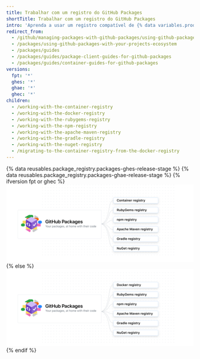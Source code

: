 ```yaml
---
title: Trabalhar com um registro do GitHub Packages
shortTitle: Trabalhar com um registro do GitHub Packages
intro: 'Aprenda a usar um registro compatível de {% data variables.product.prodname_registry %}.'
redirect_from:
  - /github/managing-packages-with-github-packages/using-github-packages-with-your-projects-ecosystem
  - /packages/using-github-packages-with-your-projects-ecosystem
  - /packages/guides
  - /packages/guides/package-client-guides-for-github-packages
  - /packages/guides/container-guides-for-github-packages
versions:
  fpt: '*'
  ghes: '*'
  ghae: '*'
  ghec: '*'
children:
  - /working-with-the-container-registry
  - /working-with-the-docker-registry
  - /working-with-the-rubygems-registry
  - /working-with-the-npm-registry
  - /working-with-the-apache-maven-registry
  - /working-with-the-gradle-registry
  - /working-with-the-nuget-registry
  - /migrating-to-the-container-registry-from-the-docker-registry
---
```


{% data reusables.package_registry.packages-ghes-release-stage %}
{% data reusables.package_registry.packages-ghae-release-stage %}
{% ifversion fpt or ghec %}
![Diagrama que mostra a compatibilidade dos pacotes com o Docker, registro de contêiner, RubyGems, npm, Apache Maven, NuGet e Gradle](/assets/images/help/package-registry/packages-diagram-with-container-registry.png)
{% else %}
![Diagrama que mostra a compatibilidade de pacotes com o Docker, RubyGems, npm, Apache Maven, Gradle, NuGet e Docker](/assets/images/help/package-registry/packages-diagram-without-container-registry.png)
{% endif %}
